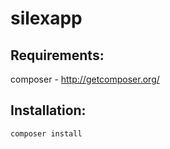 silexapp
========

Requirements:
-------------

composer - http://getcomposer.org/

Installation:
-------------

```sh
composer install
```